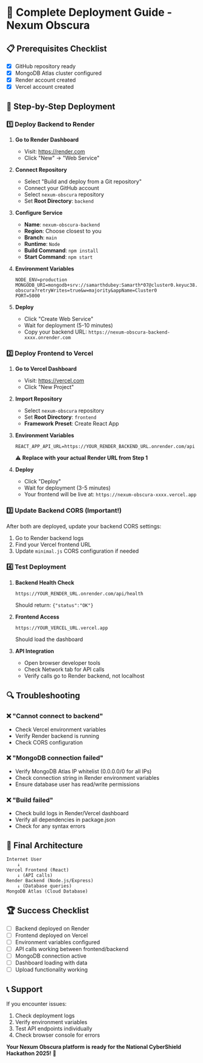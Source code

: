 # 🚀 Complete Deployment Guide - Nexum Obscura

## 📋 Prerequisites Checklist
- [x] GitHub repository ready
- [x] MongoDB Atlas cluster configured
- [x] Render account created
- [x] Vercel account created

## 🔧 Step-by-Step Deployment

### 1️⃣ **Deploy Backend to Render**

1. **Go to Render Dashboard**
   - Visit: https://render.com
   - Click "New" → "Web Service"

2. **Connect Repository**
   - Select "Build and deploy from a Git repository"
   - Connect your GitHub account
   - Select `nexum-obscura` repository
   - Set **Root Directory**: `backend`

3. **Configure Service**
   - **Name**: `nexum-obscura-backend`
   - **Region**: Choose closest to you
   - **Branch**: `main`
   - **Runtime**: `Node`
   - **Build Command**: `npm install`
   - **Start Command**: `npm start`

4. **Environment Variables**
   ```
   NODE_ENV=production
   MONGODB_URI=mongodb+srv://samarthdubey:Samarth*07@cluster0.keyuc38.mongodb.net/nexum-obscura?retryWrites=true&w=majority&appName=Cluster0
   PORT=5000
   ```

5. **Deploy**
   - Click "Create Web Service"
   - Wait for deployment (5-10 minutes)
   - Copy your backend URL: `https://nexum-obscura-backend-xxxx.onrender.com`

### 2️⃣ **Deploy Frontend to Vercel**

1. **Go to Vercel Dashboard**
   - Visit: https://vercel.com
   - Click "New Project"

2. **Import Repository**
   - Select `nexum-obscura` repository
   - Set **Root Directory**: `frontend`
   - **Framework Preset**: Create React App

3. **Environment Variables**
   ```
   REACT_APP_API_URL=https://YOUR_RENDER_BACKEND_URL.onrender.com/api
   ```
   ⚠️ **Replace with your actual Render URL from Step 1**

4. **Deploy**
   - Click "Deploy"
   - Wait for deployment (3-5 minutes)
   - Your frontend will be live at: `https://nexum-obscura-xxxx.vercel.app`

### 3️⃣ **Update Backend CORS (Important!)**

After both are deployed, update your backend CORS settings:

1. Go to Render backend logs
2. Find your Vercel frontend URL
3. Update `minimal.js` CORS configuration if needed

### 4️⃣ **Test Deployment**

1. **Backend Health Check**
   ```
   https://YOUR_RENDER_URL.onrender.com/api/health
   ```
   Should return: `{"status":"OK"}`

2. **Frontend Access**
   ```
   https://YOUR_VERCEL_URL.vercel.app
   ```
   Should load the dashboard

3. **API Integration**
   - Open browser developer tools
   - Check Network tab for API calls
   - Verify calls go to Render backend, not localhost

## 🔍 **Troubleshooting**

### ❌ "Cannot connect to backend"
- Check Vercel environment variables
- Verify Render backend is running
- Check CORS configuration

### ❌ "MongoDB connection failed"
- Verify MongoDB Atlas IP whitelist (0.0.0.0/0 for all IPs)
- Check connection string in Render environment variables
- Ensure database user has read/write permissions

### ❌ "Build failed"
- Check build logs in Render/Vercel dashboard
- Verify all dependencies in package.json
- Check for any syntax errors

## 🎯 **Final Architecture**

```
Internet User
    ↓
Vercel Frontend (React)
    ↓ (API calls)
Render Backend (Node.js/Express)
    ↓ (Database queries)
MongoDB Atlas (Cloud Database)
```

## 🏆 **Success Checklist**
- [ ] Backend deployed on Render
- [ ] Frontend deployed on Vercel
- [ ] Environment variables configured
- [ ] API calls working between frontend/backend
- [ ] MongoDB connection active
- [ ] Dashboard loading with data
- [ ] Upload functionality working

## 📞 **Support**
If you encounter issues:
1. Check deployment logs
2. Verify environment variables
3. Test API endpoints individually
4. Check browser console for errors

**Your Nexum Obscura platform is ready for the National CyberShield Hackathon 2025!** 🎉

